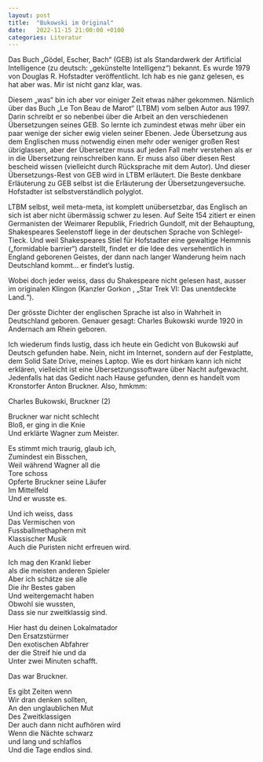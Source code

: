 ```yaml
---
layout: post
title:  "Bukowski im Original"
date:   2022-11-15 21:00:00 +0100
categories: Literatur
---
```

Das Buch „Gödel, Escher, Bach“ (GEB) ist als Standardwerk der Artificial Intelligence (zu deutsch: „gekünstelte Intelligenz“) bekannt. Es wurde 1979 von Douglas R. Hofstadter veröffentlicht. Ich hab es nie ganz gelesen, es hat aber was. Mir ist nicht ganz klar, was.

Diesem „was“ bin ich aber vor einiger Zeit etwas näher gekommen. Nämlich über das Buch „Le Ton Beau de Marot“ (LTBM) vom selben Autor aus 1997. Darin schreibt er so nebenbei über die Arbeit an den verschiedenen Übersetzungen seines GEB. So lernte ich zumindest etwas mehr über ein paar wenige der sicher ewig vielen seiner Ebenen. Jede Übersetzung aus dem Englischen muss notwendig einen mehr oder weniger großen Rest übriglassen, aber der Übersetzer muss auf jeden Fall mehr verstehen als er in die Übersetzung reinschreiben kann. Er muss also über diesen Rest bescheid wissen (vielleicht durch Rücksprache mit dem Autor). Und dieser Übersetzungs-Rest von GEB wird in LTBM erläutert. Die Beste denkbare Erläuterung zu GEB selbst ist die Erläuterung der Übersetzungeversuche. Hofstadter ist selbstverständlich polyglot.

LTBM selbst, weil meta-meta, ist komplett unübersetzbar, das Englisch an sich ist aber nicht übermässig schwer zu lesen. Auf Seite 154 zitiert er einen Germanisten der Weimarer Republik, Friedrich Gundolf, mit der Behauptung, Shakespeares Seelenstoff liege in der deutschen Sprache von Schlegel-Tieck. Und weil Shakespeares Stiel für Hofstadter eine gewaltige Hemmnis („formidable barrier“) darstellt, findet er die Idee des versehentlich in England geborenen Geistes, der dann nach langer Wanderung heim nach Deutschland kommt… er findet’s lustig.

Wobei doch jeder weiss, dass du Shakespeare nicht gelesen hast, ausser im originalen Klingon (Kanzler Gorkon , „Star Trek VI: Das unentdeckte Land.“).

Der grösste Dichter der englischen Sprache ist also in Wahrheit in Deutschland geboren. Genauer gesagt: Charles Bukowski wurde 1920 in Andernach am Rhein geboren.

Ich wiederum finds lustig, dass ich heute ein Gedicht von Bukowski auf Deutsch gefunden habe. Nein, nicht im Internet, sondern auf der Festplatte, dem Solid Sate Drive, meines Laptop. Wie es dort hinkam kann ich nicht erklären, vielleicht ist eine Übersetzungssoftware über Nacht aufgewacht. Jedenfalls hat das Gedicht nach Hause gefunden, denn es handelt vom Kronstorfer Anton Bruckner. Also, hmkmm:

Charles Bukowski, Bruckner (2)

Bruckner war nicht schlecht  
Bloß, er ging in die Knie  
Und erklärte Wagner zum Meister.

Es stimmt mich traurig, glaub ich,  
Zumindest ein Bisschen,  
Weil während Wagner all die  
Tore schoss  
Opferte Bruckner seine Läufer  
Im Mittelfeld  
Und er wusste es.

Und ich weiss, dass  
Das Vermischen von  
Fussballmethaphern mit  
Klassischer Musik  
Auch die Puristen nicht erfreuen wird.

Ich mag den Krankl lieber  
als die meisten anderen Spieler  
Aber ich schätze sie alle  
Die ihr Bestes gaben  
Und weitergemacht haben  
Obwohl sie wussten,  
Dass sie nur zweitklassig sind.

Hier hast du deinen Lokalmatador  
Den Ersatzstürmer  
Den exotischen Abfahrer  
der die Streif hie und da  
Unter zwei Minuten schafft.

Das war Bruckner.  

Es gibt Zeiten wenn  
Wir dran denken sollten,  
An den unglaublichen Mut  
Des Zweitklassigen  
Der auch dann nicht aufhören wird  
Wenn die Nächte schwarz  
und lang und schlaflos  
Und die Tage endlos sind.
